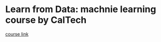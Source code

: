 # Learn from Data: machnie learning course by CalTech

[course link](https://work.caltech.edu/telecourse.html)
